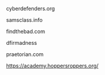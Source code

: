 cyberdefenders.org

samsclass.info

findthebad.com

dfirmadness

praetorian.com

https://academy.hoppersroppers.org/

